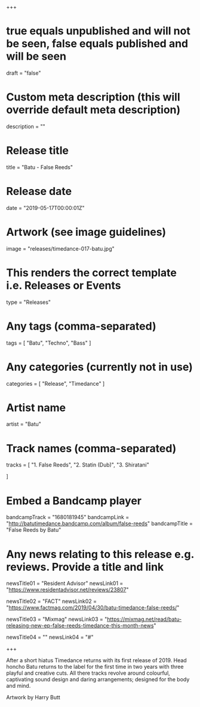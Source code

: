 +++

# true equals unpublished and will not be seen, false equals published and will be seen
draft = "false"

# Custom meta description (this will override default meta description)
description = ""

# Release title
title = "Batu - False Reeds"

# Release date
date = "2019-05-17T00:00:01Z"

# Artwork (see image guidelines)
image = "releases/timedance-017-batu.jpg"

# This renders the correct template i.e. Releases or Events
type = "Releases"

# Any tags (comma-separated)
tags = [ 
	"Batu", 
	"Techno",
	"Bass"
]

# Any categories (currently not in use)
categories = [ 
	"Release", 
	"Timedance" 
]

# Artist name
artist = "Batu"

# Track names (comma-separated)
tracks = [
	"1. False Reeds",
	"2. Statin (Dub)",
  "3. Shiratani"
	
]

# Embed a Bandcamp player
bandcampTrack = "1680181945"
bandcampLink = "http://batutimedance.bandcamp.com/album/false-reeds"
bandcampTitle = "False Reeds by Batu"

# Any news relating to this release e.g. reviews. Provide a title and link
newsTitle01 = "Resident Advisor"
newsLink01 = "https://www.residentadvisor.net/reviews/23807"

newsTitle02 = "FACT"
newsLink02 = "https://www.factmag.com/2019/04/30/batu-timedance-false-reeds/"

newsTitle03 = "Mixmag"
newsLink03 = "https://mixmag.net/read/batu-releasing-new-ep-false-reeds-timedance-this-month-news"

newsTitle04 = ""
newsLink04 = "#"

+++

<!-- Provide a summary/statement below -->
After a short hiatus Timedance returns with its first release of 2019. Head honcho Batu returns to the label for the first time in two years with three playful and creative cuts. All there tracks revolve around colourful, captivating sound design and daring arrangements; designed for the body and mind. 

Artwork by Harry Butt
